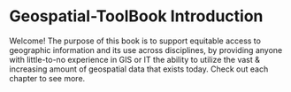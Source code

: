 # Geospatial-ToolBook Introduction

Welcome! The purpose of this book is to support equitable access to geographic information and its use across disciplines, by providing anyone with little-to-no experience in GIS or IT the ability to utilize the vast & increasing amount of geospatial data that exists today.
Check out each chapter to see more.

```{tableofcontents}
```
